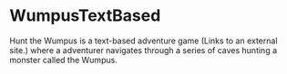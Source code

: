 # WumpusTextBased
Hunt the Wumpus is a text-based adventure game (Links to an external site.) where a adventurer navigates through a series of caves hunting a monster called the Wumpus.
